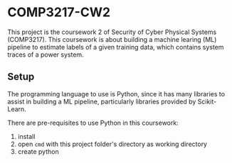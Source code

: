 # COMP3217-CW2

This project is the coursework 2 of Security of Cyber Physical Systems (COMP3217). This coursework is about building a machine learing (ML) pipeline to estimate labels of a given training data, which contains system traces of a power system.

## Setup

The programming language to use is Python, since it has many libraries to assist in building a ML pipeline, particularly libraries provided by Scikit-Learn.

There are pre-requisites to use Python in this coursework:
1. install 
2. open `cmd` with this project folder's directory as working directory
3. create python 
